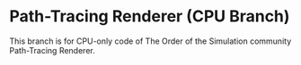 # Path-Tracing Renderer (CPU Branch)

This branch is for CPU-only code of The Order of the Simulation community Path-Tracing Renderer.
